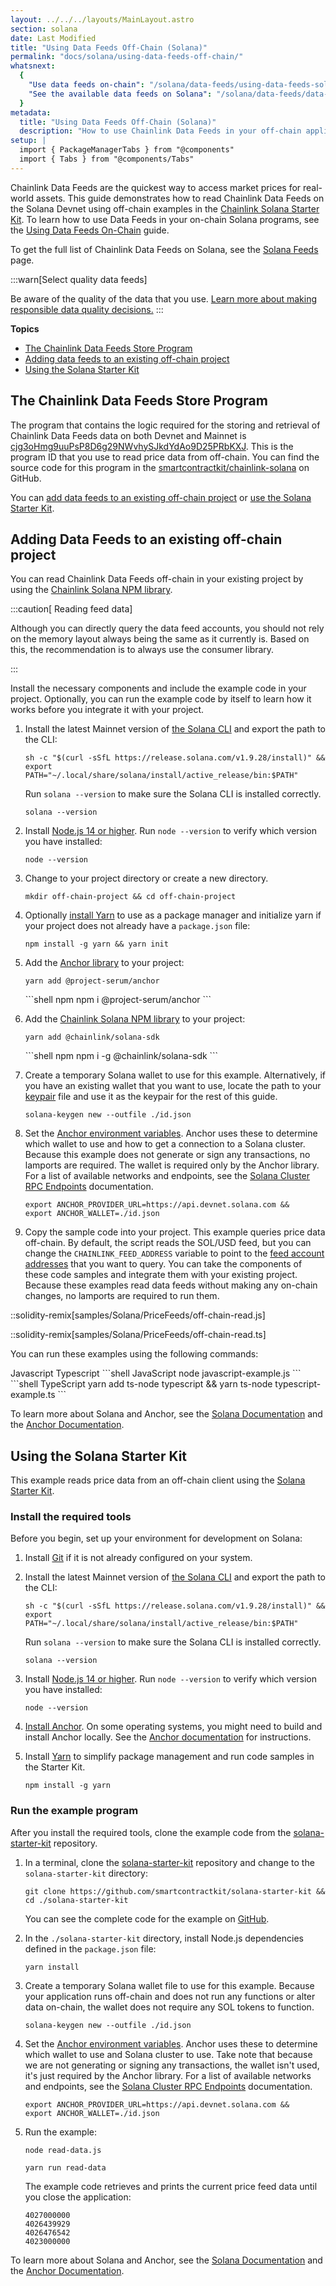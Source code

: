 ```yaml
---
layout: ../../../layouts/MainLayout.astro
section: solana
date: Last Modified
title: "Using Data Feeds Off-Chain (Solana)"
permalink: "docs/solana/using-data-feeds-off-chain/"
whatsnext:
  {
    "Use data feeds on-chain": "/solana/data-feeds/using-data-feeds-solana/",
    "See the available data feeds on Solana": "/solana/data-feeds/data-feeds-solana/",
  }
metadata:
  title: "Using Data Feeds Off-Chain (Solana)"
  description: "How to use Chainlink Data Feeds in your off-chain applications."
setup: |
  import { PackageManagerTabs } from "@components"
  import { Tabs } from "@components/Tabs"
---
```


Chainlink Data Feeds are the quickest way to access market prices for real-world assets. This guide demonstrates how to read Chainlink Data Feeds on the Solana Devnet using off-chain examples in the [Chainlink Solana Starter Kit](https://github.com/smartcontractkit/solana-starter-kit). To learn how to use Data Feeds in your on-chain Solana programs, see the [Using Data Feeds On-Chain](/solana/data-feeds/using-data-feeds-solana/) guide.

To get the full list of Chainlink Data Feeds on Solana, see the [Solana Feeds](/solana/data-feeds/data-feeds-solana/) page.

:::warn[Select quality data feeds]

Be aware of the quality of the data that you use. [Learn more about making responsible data quality decisions.](/data-feeds/selecting-data-feeds/)
:::

**Topics**

- [The Chainlink Data Feeds Store Program](#the-chainlink-data-feeds-store-program)
- [Adding data feeds to an existing off-chain project](#adding-data-feeds-to-an-existing-off-chain-project)
- [Using the Solana Starter Kit](#using-the-solana-starter-kit)

## The Chainlink Data Feeds Store Program

The program that contains the logic required for the storing and retrieval of Chainlink Data Feeds data on both Devnet and Mainnet is [cjg3oHmg9uuPsP8D6g29NWvhySJkdYdAo9D25PRbKXJ](https://solscan.io/account/cjg3oHmg9uuPsP8D6g29NWvhySJkdYdAo9D25PRbKXJ?cluster=devnet). This is the program ID that you use to read price data from off-chain. You can find the source code for this program in the [smartcontractkit/chainlink-solana](https://github.com/smartcontractkit/chainlink-solana/tree/develop/contracts/programs/store/src) on GitHub.

You can [add data feeds to an existing off-chain project](#adding-data-feeds-to-an-existing-off-chain-project) or [use the Solana Starter Kit](#using-the-solana-starter-kit).

## Adding Data Feeds to an existing off-chain project

You can read Chainlink Data Feeds off-chain in your existing project by using the [Chainlink Solana NPM library](https://www.npmjs.com/package/@chainlink/solana-sdk).

:::caution[ Reading feed data]

Although you can directly query the data feed accounts, you should not rely on the memory layout always being the same as it currently is. Based on this, the recommendation is to always use the consumer library.

:::

Install the necessary components and include the example code in your project. Optionally, you can run the example code by itself to learn how it works before you integrate it with your project.

1. Install the latest Mainnet version of [the Solana CLI](https://github.com/solana-labs/solana/releases) and export the path to the CLI:

   ```shell
   sh -c "$(curl -sSfL https://release.solana.com/v1.9.28/install)" &&
   export PATH="~/.local/share/solana/install/active_release/bin:$PATH"
   ```

   Run `solana --version` to make sure the Solana CLI is installed correctly.

   ```shell
   solana --version
   ```

1. Install [Node.js 14 or higher](https://nodejs.org/en/download/). Run `node --version` to verify which version you have installed:

   ```shell
   node --version
   ```

1. Change to your project directory or create a new directory.

   ```shell
   mkdir off-chain-project && cd off-chain-project
   ```

1. Optionally [install Yarn](https://classic.yarnpkg.com/lang/en/docs/install/) to use as a package manager and initialize yarn if your project does not already have a `package.json` file:

   ```shell
   npm install -g yarn && yarn init
   ```

1. Add the [Anchor library](https://www.npmjs.com/package/@project-serum/anchor) to your project:
   <PackageManagerTabs>
   <Fragment slot="yarn">

   ```shell yarn
   yarn add @project-serum/anchor
   ```

    </Fragment>
    <Fragment slot="npm">
    ```shell npm
    npm i @project-serum/anchor
    ```
    </Fragment>
   </PackageManagerTabs>

1. Add the [Chainlink Solana NPM library](https://www.npmjs.com/package/@chainlink/solana-sdk) to your project:
   <PackageManagerTabs>
   <Fragment slot="yarn">

   ```shell yarn
   yarn add @chainlink/solana-sdk
   ```

    </Fragment>
    <Fragment slot="npm">
    ```shell npm
   npm i -g @chainlink/solana-sdk
    ```
    </Fragment>
   </PackageManagerTabs>

1. Create a temporary Solana wallet to use for this example. Alternatively, if you have an existing wallet that you want to use, locate the path to your [keypair](https://docs.solana.com/terminology#keypair) file and use it as the keypair for the rest of this guide.

   ```shell
   solana-keygen new --outfile ./id.json
   ```

1. Set the [Anchor environment variables](https://www.twilio.com/blog/2017/01/how-to-set-environment-variables.html). Anchor uses these to determine which wallet to use and how to get a connection to a Solana cluster. Because this example does not generate or sign any transactions, no lamports are required. The wallet is required only by the Anchor library. For a list of available networks and endpoints, see the [Solana Cluster RPC Endpoints](https://docs.solana.com/cluster/rpc-endpoints) documentation.

   ```shell
   export ANCHOR_PROVIDER_URL=https://api.devnet.solana.com &&
   export ANCHOR_WALLET=./id.json
   ```

1. Copy the sample code into your project. This example queries price data off-chain. By default, the script reads the SOL/USD feed, but you can change the `CHAINLINK_FEED_ADDRESS` variable to point to the [feed account addresses](/solana/data-feeds/data-feeds-solana/) that you want to query. You can take the components of these code samples and integrate them with your existing project. Because these examples read data feeds without making any on-chain changes, no lamports are required to run them.

::solidity-remix[samples/Solana/PriceFeeds/off-chain-read.js]

::solidity-remix[samples/Solana/PriceFeeds/off-chain-read.ts]

You can run these examples using the following commands:

<Tabs client:visible>
    <Fragment slot="tab.js">Javascript</Fragment>
    <Fragment slot="tab.ts">Typescript</Fragment>
    <Fragment slot="panel.js">
    ```shell JavaScript
    node javascript-example.js
    ```
    </Fragment>
    <Fragment slot="panel.ts">
    ```shell TypeScript
    yarn add ts-node typescript && yarn ts-node typescript-example.ts
    ```
    </Fragment>
</Tabs>

To learn more about Solana and Anchor, see the [Solana Documentation](https://docs.solana.com/) and the [Anchor Documentation](https://book.anchor-lang.com/).

## Using the Solana Starter Kit

This example reads price data from an off-chain client using the [Solana Starter Kit](https://github.com/smartcontractkit/solana-starter-kit).

### Install the required tools

Before you begin, set up your environment for development on Solana:

1. Install [Git](https://git-scm.com/book/en/v2/Getting-Started-Installing-Git) if it is not already configured on your system.

1. Install the latest Mainnet version of [the Solana CLI](https://github.com/solana-labs/solana/releases) and export the path to the CLI:

   ```shell
   sh -c "$(curl -sSfL https://release.solana.com/v1.9.28/install)" &&
   export PATH="~/.local/share/solana/install/active_release/bin:$PATH"
   ```

   Run `solana --version` to make sure the Solana CLI is installed correctly.

   ```shell
   solana --version
   ```

1. Install [Node.js 14 or higher](https://nodejs.org/en/download/). Run `node --version` to verify which version you have installed:

   ```shell
   node --version
   ```

1. [Install Anchor](https://book.anchor-lang.com/getting_started/installation.html). On some operating systems, you might need to build and install Anchor locally. See the [Anchor documentation](https://book.anchor-lang.com/getting_started/installation.html#build-from-source-for-other-operating-systems-without-avm) for instructions.

1. Install [Yarn](https://classic.yarnpkg.com/lang/en/docs/install/) to simplify package management and run code samples in the Starter Kit.

   ```shell
   npm install -g yarn
   ```

### Run the example program

After you install the required tools, clone the example code from the [solana-starter-kit](https://github.com/smartcontractkit/solana-starter-kit) repository.

1. In a terminal, clone the [solana-starter-kit](https://github.com/smartcontractkit/solana-starter-kit) repository and change to the `solana-starter-kit` directory:

   ```shell
   git clone https://github.com/smartcontractkit/solana-starter-kit &&
   cd ./solana-starter-kit
   ```

   You can see the complete code for the example on [GitHub](https://github.com/smartcontractkit/solana-starter-kit/).

1. In the `./solana-starter-kit` directory, install Node.js dependencies defined in the `package.json` file:

   ```shell
   yarn install
   ```

1. Create a temporary Solana wallet file to use for this example. Because your application runs off-chain and does not run any functions or alter data on-chain, the wallet does not require any SOL tokens to function.

   ```shell
   solana-keygen new --outfile ./id.json
   ```

1. Set the [Anchor environment variables](https://www.twilio.com/blog/2017/01/how-to-set-environment-variables.html). Anchor uses these to determine which wallet to use and Solana cluster to use. Take note that because we are not generating or signing any transactions, the wallet isn't used, it's just required by the Anchor library. For a list of available networks and endpoints, see the [Solana Cluster RPC Endpoints](https://docs.solana.com/cluster/rpc-endpoints) documentation.

   ```shell Solana Devnet
   export ANCHOR_PROVIDER_URL=https://api.devnet.solana.com &&
   export ANCHOR_WALLET=./id.json
   ```

1. Run the example:

   ```shell JavaScript
   node read-data.js
   ```

   ```shell TypeScript
   yarn run read-data
   ```

   The example code retrieves and prints the current price feed data until you close the application:

   ```
   4027000000
   4026439929
   4026476542
   4023000000
   ```

To learn more about Solana and Anchor, see the [Solana Documentation](https://docs.solana.com/) and the [Anchor Documentation](https://book.anchor-lang.com/).
